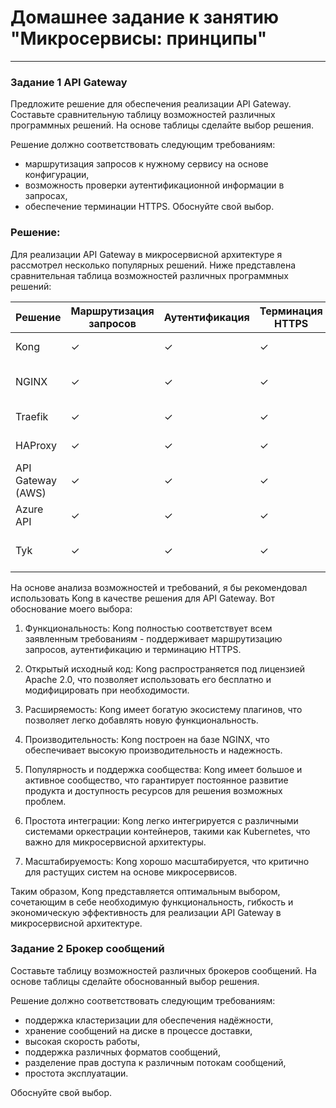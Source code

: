 # Домашнее задание к занятию "Микросервисы: принципы"

---

### Задание 1 API Gateway


Предложите решение для обеспечения реализации API Gateway. Составьте сравнительную таблицу возможностей различных программных решений. На основе таблицы сделайте выбор решения.

Решение должно соответствовать следующим требованиям:

- маршрутизация запросов к нужному сервису на основе конфигурации,
- возможность проверки аутентификационной информации в запросах,
- обеспечение терминации HTTPS.
Обоснуйте свой выбор.

### Решение:

Для реализации API Gateway в микросервисной архитектуре я рассмотрел несколько популярных решений. Ниже представлена сравнительная таблица возможностей различных программных решений:


|Решение      |Маршрутизация запросов|Аутентификация|Терминация HTTPS|Модель распространения|
|-------------|----------------------|--------------|----------------|----------------------|
| Kong        |  ✓|✓|✓|Открытый исходный код|
| NGINX       | ✓|✓|✓ | Открытый исходный код / Платная|
| Traefik     |✓|✓|✓|Открытый исходный код|
| HAProxy     |✓|✓|✓|Открытый исходный код|
| API Gateway (AWS) |✓|✓|✓|Платная|
| Azure API   |✓|✓|✓|Платная|
| Tyk         |✓|✓|✓|Открытый исходный код / Платная


На основе анализа возможностей и требований, я бы рекомендовал использовать Kong в качестве решения для API Gateway. Вот обоснование моего выбора:  

1) Функциональность: Kong полностью соответствует всем заявленным требованиям - поддерживает маршрутизацию запросов, аутентификацию и терминацию HTTPS.  

2) Открытый исходный код: Kong распространяется под лицензией Apache 2.0, что позволяет использовать его бесплатно и модифицировать при необходимости.  

3) Расширяемость: Kong имеет богатую экосистему плагинов, что позволяет легко добавлять новую функциональность.  

4) Производительность: Kong построен на базе NGINX, что обеспечивает высокую производительность и надежность.  

5) Популярность и поддержка сообщества: Kong имеет большое и активное сообщество, что гарантирует постоянное развитие продукта и доступность ресурсов для решения возможных проблем.  

6) Простота интеграции: Kong легко интегрируется с различными системами оркестрации контейнеров, такими как Kubernetes, что важно для микросервисной архитектуры.  

7) Масштабируемость: Kong хорошо масштабируется, что критично для растущих систем на основе микросервисов.  

Таким образом, Kong представляется оптимальным выбором, сочетающим в себе необходимую функциональность, гибкость и экономическую эффективность для реализации API Gateway в микросервисной архитектуре.  


### Задание 2 Брокер сообщений

Составьте таблицу возможностей различных брокеров сообщений. На основе таблицы сделайте обоснованный выбор решения.

Решение должно соответствовать следующим требованиям:

- поддержка кластеризации для обеспечения надёжности,
- хранение сообщений на диске в процессе доставки,
- высокая скорость работы,
- поддержка различных форматов сообщений,
- разделение прав доступа к различным потокам сообщений,
- простота эксплуатации.

Обоснуйте свой выбор.




































